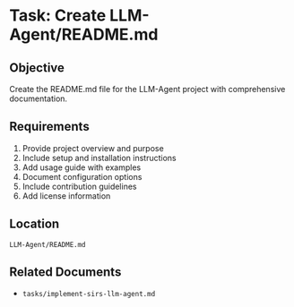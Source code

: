 # Task: Create LLM-Agent/README.md

## Objective
Create the README.md file for the LLM-Agent project with comprehensive documentation.

## Requirements
1. Provide project overview and purpose
2. Include setup and installation instructions
3. Add usage guide with examples
4. Document configuration options
5. Include contribution guidelines
6. Add license information

## Location
`LLM-Agent/README.md`

## Related Documents
- `tasks/implement-sirs-llm-agent.md`